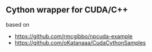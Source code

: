 ## Cython wrapper for CUDA/C++

based on
- https://github.com/rmcgibbo/npcuda-example
- https://github.com/oKatanaaa/CudaCythonSamples
